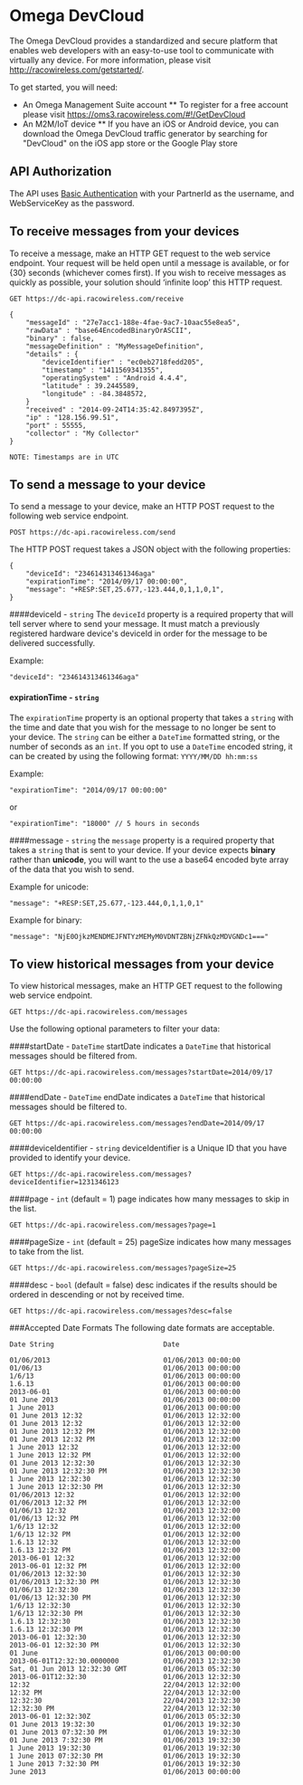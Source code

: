 Omega DevCloud
=============

The Omega DevCloud provides a standardized and secure platform that enables web developers with an easy-to-use tool to communicate with virtually any device.  For more information, please visit http://racowireless.com/getstarted/.

To get started, you will need:
* An Omega Management Suite account
** To register for a free account please visit https://oms3.racowireless.com/#!/GetDevCloud
* An M2M/IoT device
** If you have an iOS or Android device, you can download the Omega DevCloud traffic generator by searching for "DevCloud" on the iOS app store or the Google Play store

## API Authorization
The API uses [Basic Authentication](http://en.wikipedia.org/wiki/Basic_access_authentication) with your PartnerId as the username, and  WebServiceKey as the password.

## To receive messages from your devices
To receive a message, make an HTTP GET request to the web service endpoint.  Your request will be held open until a message is available, or for {30} seconds (whichever comes first).  If you wish to receive messages as quickly as possible, your solution should ‘infinite loop’ this HTTP request.

```
GET https://dc-api.racowireless.com/receive

{
	"messageId" : "27e7acc1-188e-4fae-9ac7-10aac55e8ea5",
	"rawData" : "base64EncodedBinaryOrASCII",
	"binary" : false,
	"messageDefinition" : "MyMessageDefinition",
	"details" : {
		"deviceIdentifier" : "ec0eb2718fedd205",
		"timestamp" : "1411569341355",
		"operatingSystem" : "Android 4.4.4",
		"latitude" : 39.2445589,
		"longitude" : -84.3848572,
	}
	"received" : "2014-09-24T14:35:42.8497395Z",
	"ip" : "128.156.99.51",
	"port" : 55555,
	"collector" : "My Collector"
}

NOTE: Timestamps are in UTC
```
## To send a message to your device
To send a message to your device, make an HTTP POST request to the following web service endpoint.
```
POST https://dc-api.racowireless.com/send
```
The HTTP POST request takes a JSON object with the following properties:

```
{
    "deviceId": "234614313461346aga"
    "expirationTime": "2014/09/17 00:00:00",
    "message": "+RESP:SET,25.677,-123.444,0,1,1,0,1",
}
```
####deviceId - `string`
The `deviceId` property is a required property that will tell server where to send your message.  It must match a previously registered hardware device's deviceId in order for the message to be delivered successfully.

Example:
```
"deviceId": "234614313461346aga"
```

#### expirationTime - `string`
The `expirationTime` property is an optional property that takes a `string` with the time and date that you wish for the message to no longer be sent to your device. The `string` can be either a `DateTime` formatted string, or the number of seconds as an `int`. If you opt to use a `DateTime` encoded string, it can be created by using the following format: <code>YYYY/MM/DD hh:mm:ss</code></p>
Example:

```
"expirationTime": "2014/09/17 00:00:00"
```
or
```
"expirationTime": "18000" // 5 hours in seconds
```

####message - `string`
the `message` property is a required property that takes a `string` that is sent to your device.  If your device expects **binary** rather than **unicode**, you will want to the use a base64 encoded byte array of the data that you wish to send.

Example for unicode:
```
"message": "+RESP:SET,25.677,-123.444,0,1,1,0,1"
```

Example for binary:
```
"message": "NjE0OjkzMENDMEJFNTYzMEMyM0VDNTZBNjZFNkQzMDVGNDc1==="
```

## To view historical messages from your device
To view historical messages, make an HTTP GET request to the following web service endpoint.
```
GET https://dc-api.racowireless.com/messages
```
Use the following optional parameters to filter your data:

####startDate - `DateTime`
startDate indicates a `DateTime` that historical messages should be filtered from.
```
GET https://dc-api.racowireless.com/messages?startDate=2014/09/17 00:00:00
```

####endDate - `DateTime`
endDate indicates a `DateTime` that historical messages should be filtered to.
```
GET https://dc-api.racowireless.com/messages?endDate=2014/09/17 00:00:00
```

####deviceIdentifier - `string`
deviceIdentifier is a Unique ID that you have provided to identify your device.
```
GET https://dc-api.racowireless.com/messages?deviceIdentifier=1231346123
```

####page - `int` (default = 1)
page indicates how many messages to skip in the list.
```
GET https://dc-api.racowireless.com/messages?page=1
```

####pageSize - `int` (default = 25)
pageSize indicates how many messages to take from the list.
```
GET https://dc-api.racowireless.com/messages?pageSize=25
```
####desc - `bool` (default = false)
desc indicates if the results should be ordered in descending or not by received time.
```
GET https://dc-api.racowireless.com/messages?desc=false
```
###Accepted Date Formats
The following date formats are acceptable.

```
Date String                           Date                
 
01/06/2013                            01/06/2013 00:00:00 
01/06/13                              01/06/2013 00:00:00 
1/6/13                                01/06/2013 00:00:00 
1.6.13                                01/06/2013 00:00:00 
2013-06-01                            01/06/2013 00:00:00 
01 June 2013                          01/06/2013 00:00:00 
1 June 2013                           01/06/2013 00:00:00 
01 June 2013 12:32                    01/06/2013 12:32:00 
01 June 2013 12:32                    01/06/2013 12:32:00 
01 June 2013 12:32 PM                 01/06/2013 12:32:00 
01 June 2013 12:32 PM                 01/06/2013 12:32:00 
1 June 2013 12:32                     01/06/2013 12:32:00 
1 June 2013 12:32 PM                  01/06/2013 12:32:00 
01 June 2013 12:32:30                 01/06/2013 12:32:30 
01 June 2013 12:32:30 PM              01/06/2013 12:32:30 
1 June 2013 12:32:30                  01/06/2013 12:32:30 
1 June 2013 12:32:30 PM               01/06/2013 12:32:30 
01/06/2013 12:32                      01/06/2013 12:32:00 
01/06/2013 12:32 PM                   01/06/2013 12:32:00 
01/06/13 12:32                        01/06/2013 12:32:00 
01/06/13 12:32 PM                     01/06/2013 12:32:00 
1/6/13 12:32                          01/06/2013 12:32:00 
1/6/13 12:32 PM                       01/06/2013 12:32:00 
1.6.13 12:32                          01/06/2013 12:32:00 
1.6.13 12:32 PM                       01/06/2013 12:32:00 
2013-06-01 12:32                      01/06/2013 12:32:00 
2013-06-01 12:32 PM                   01/06/2013 12:32:00 
01/06/2013 12:32:30                   01/06/2013 12:32:30 
01/06/2013 12:32:30 PM                01/06/2013 12:32:30 
01/06/13 12:32:30                     01/06/2013 12:32:30 
01/06/13 12:32:30 PM                  01/06/2013 12:32:30 
1/6/13 12:32:30                       01/06/2013 12:32:30 
1/6/13 12:32:30 PM                    01/06/2013 12:32:30 
1.6.13 12:32:30                       01/06/2013 12:32:30 
1.6.13 12:32:30 PM                    01/06/2013 12:32:30 
2013-06-01 12:32:30                   01/06/2013 12:32:30 
2013-06-01 12:32:30 PM                01/06/2013 12:32:30 
01 June                               01/06/2013 00:00:00 
2013-06-01T12:32:30.0000000           01/06/2013 12:32:30 
Sat, 01 Jun 2013 12:32:30 GMT         01/06/2013 05:32:30 
2013-06-01T12:32:30                   01/06/2013 12:32:30 
12:32                                 22/04/2013 12:32:00 
12:32 PM                              22/04/2013 12:32:00 
12:32:30                              22/04/2013 12:32:30 
12:32:30 PM                           22/04/2013 12:32:30 
2013-06-01 12:32:30Z                  01/06/2013 05:32:30 
01 June 2013 19:32:30                 01/06/2013 19:32:30 
01 June 2013 07:32:30 PM              01/06/2013 19:32:30 
01 June 2013 7:32:30 PM               01/06/2013 19:32:30 
1 June 2013 19:32:30                  01/06/2013 19:32:30 
1 June 2013 07:32:30 PM               01/06/2013 19:32:30 
1 June 2013 7:32:30 PM                01/06/2013 19:32:30 
June 2013                             01/06/2013 00:00:00 
```
